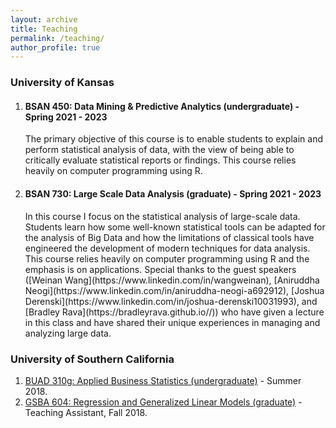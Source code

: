 ```yaml
---
layout: archive
title: Teaching
permalink: /teaching/
author_profile: true
---
```


### University of Kansas
<ol>
   <li>
      <h4>BSAN 450: Data Mining & Predictive Analytics (undergraduate) - Spring 2021 - 2023</h4>
      <p>The primary objective of this course is to enable students to explain and perform statistical analysis of data, with the view of being able to critically evaluate statistical reports or findings. This course relies heavily on computer programming using R. </p>
    </li>
   <li>
      <h4>BSAN 730: Large Scale Data Analysis (graduate) - Spring 2021 - 2023</h4>
        <p>In this course I focus on the statistical analysis of large-scale data. Students learn how some well-known statistical tools can be adapted for the analysis of Big Data and how the limitations of classical tools have engineered the development of modern techniques for data analysis. This course relies heavily on computer programming using R and the emphasis is on applications. Special thanks to the guest speakers ([Weinan Wang](https://www.linkedin.com/in/wangweinan), [Aniruddha Neogi](https://www.linkedin.com/in/aniruddha-neogi-a692912), [Joshua Derenski](https://www.linkedin.com/in/joshua-derenski10031993), and [Bradley Rava](https://bradleyrava.github.io//)) who have given a lecture in this class and have shared their unique experiences in managing and analyzing large data.</p> 
   </li>
</ol>

### University of Southern California

<ol>
   <li><a href="https://classes.usc.edu/term-20182/course/buad-310/" target="_blank">BUAD 310g: Applied Business Statistics (undergraduate)</a> - Summer 2018.
   </li>
   <li><a href="https://classes.usc.edu/term-20183/course/gsba-604/" target="_blank">GSBA 604: Regression and Generalized Linear Models (graduate)</a> - Teaching Assistant, Fall 2018. 
   </li>
</ol>

